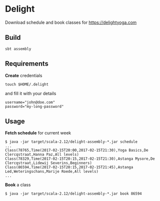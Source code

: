 # Delight

Download schedule and book classes for https://delightyoga.com

## Build

```
sbt assembly
```

## Requirements

**Create** credentials

```
touch $HOME/.delight
```

and fill it with your details

```
username="john@doe.com"
password="my-long-password"
```

## Usage

**Fetch schedule** for current week

```
$ java -jar target/scala-2.12/delight-assembly-*.jar schedule
...
Class(78765,Time(2017-02-15T20:00,2017-02-15T21:30),Yoga Basics,De Clercqstraat,Hanna Paz,All levels)
Class(78329,Time(2017-02-15T20:15,2017-02-15T21:30),Astanga Mysore,De Clercqstraat,Lidewij Severins,Beginners)
Class(86594,Time(2017-02-15T20:15,2017-02-15T21:45),Astanga Led,Weteringschans,Marije Roede,All levels)
...
```

**Book** a class

```
$ java -jar target/scala-2.12/delight-assembly-*.jar book 86594
```

